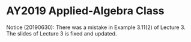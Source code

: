 # AY2019 Applied-Algebra Class

Notice (20190630): There was a mistake in Example 3.11(2) of Lecture 3. The slides of Lecture 3 is fixed and updated.

